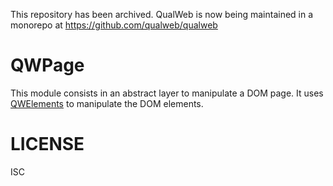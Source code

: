 This repository has been archived. QualWeb is now being maintained in a monorepo at https://github.com/qualweb/qualweb

# QWPage

This module consists in an abstract layer to manipulate a DOM page. It uses [QWElements](https://github.com/qualweb/qw-element) to manipulate the DOM elements.

# LICENSE

ISC
